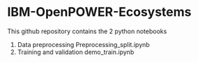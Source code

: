 # IBM-OpenPOWER-Ecosystems
This github repository contains the 2 python notebooks
1. Data preprocessing Preprocessing_split.ipynb
2. Training and validation demo_train.ipynb
